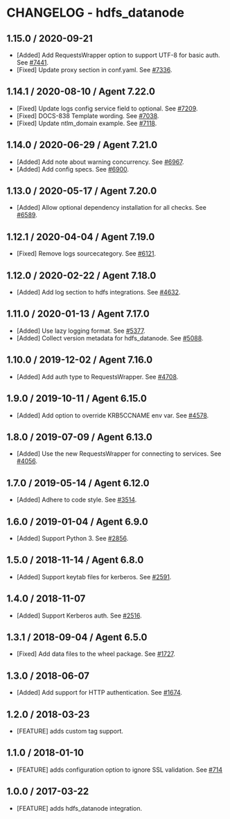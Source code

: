 # CHANGELOG - hdfs_datanode

## 1.15.0 / 2020-09-21

* [Added] Add RequestsWrapper option to support UTF-8 for basic auth. See [#7441](https://github.com/DataDog/integrations-core/pull/7441).
* [Fixed] Update proxy section in conf.yaml. See [#7336](https://github.com/DataDog/integrations-core/pull/7336).

## 1.14.1 / 2020-08-10 / Agent 7.22.0

* [Fixed] Update logs config service field to optional. See [#7209](https://github.com/DataDog/integrations-core/pull/7209).
* [Fixed] DOCS-838 Template wording. See [#7038](https://github.com/DataDog/integrations-core/pull/7038).
* [Fixed] Update ntlm_domain example. See [#7118](https://github.com/DataDog/integrations-core/pull/7118).

## 1.14.0 / 2020-06-29 / Agent 7.21.0

* [Added] Add note about warning concurrency. See [#6967](https://github.com/DataDog/integrations-core/pull/6967).
* [Added] Add config specs. See [#6900](https://github.com/DataDog/integrations-core/pull/6900).

## 1.13.0 / 2020-05-17 / Agent 7.20.0

* [Added] Allow optional dependency installation for all checks. See [#6589](https://github.com/DataDog/integrations-core/pull/6589).

## 1.12.1 / 2020-04-04 / Agent 7.19.0

* [Fixed] Remove logs sourcecategory. See [#6121](https://github.com/DataDog/integrations-core/pull/6121).

## 1.12.0 / 2020-02-22 / Agent 7.18.0

* [Added] Add log section to hdfs integrations. See [#4632](https://github.com/DataDog/integrations-core/pull/4632).

## 1.11.0 / 2020-01-13 / Agent 7.17.0

* [Added] Use lazy logging format. See [#5377](https://github.com/DataDog/integrations-core/pull/5377).
* [Added] Collect version metadata for hdfs_datanode. See [#5088](https://github.com/DataDog/integrations-core/pull/5088).

## 1.10.0 / 2019-12-02 / Agent 7.16.0

* [Added] Add auth type to RequestsWrapper. See [#4708](https://github.com/DataDog/integrations-core/pull/4708).

## 1.9.0 / 2019-10-11 / Agent 6.15.0

* [Added] Add option to override KRB5CCNAME env var. See [#4578](https://github.com/DataDog/integrations-core/pull/4578).

## 1.8.0 / 2019-07-09 / Agent 6.13.0

* [Added] Use the new RequestsWrapper for connecting to services. See [#4056](https://github.com/DataDog/integrations-core/pull/4056).

## 1.7.0 / 2019-05-14 / Agent 6.12.0

* [Added] Adhere to code style. See [#3514](https://github.com/DataDog/integrations-core/pull/3514).

## 1.6.0 / 2019-01-04 / Agent 6.9.0

* [Added] Support Python 3. See [#2856][1].

## 1.5.0 / 2018-11-14 / Agent 6.8.0

* [Added] Support keytab files for kerberos. See [#2591][2].

## 1.4.0 / 2018-11-07

* [Added] Support Kerberos auth. See [#2516][3].

## 1.3.1 / 2018-09-04 / Agent 6.5.0

* [Fixed] Add data files to the wheel package. See [#1727][4].

## 1.3.0 / 2018-06-07

* [Added] Add support for HTTP authentication. See [#1674][5].

## 1.2.0 / 2018-03-23

* [FEATURE] adds custom tag support.

## 1.1.0 / 2018-01-10

* [FEATURE] adds configuration option to ignore SSL validation. See [#714][6]

## 1.0.0 / 2017-03-22

* [FEATURE] adds hdfs_datanode integration.

[1]: https://github.com/DataDog/integrations-core/pull/2856
[2]: https://github.com/DataDog/integrations-core/pull/2591
[3]: https://github.com/DataDog/integrations-core/pull/2516
[4]: https://github.com/DataDog/integrations-core/pull/1727
[5]: https://github.com/DataDog/integrations-core/pull/1674
[6]: https://github.com/DataDog/integrations-core/issues/714
